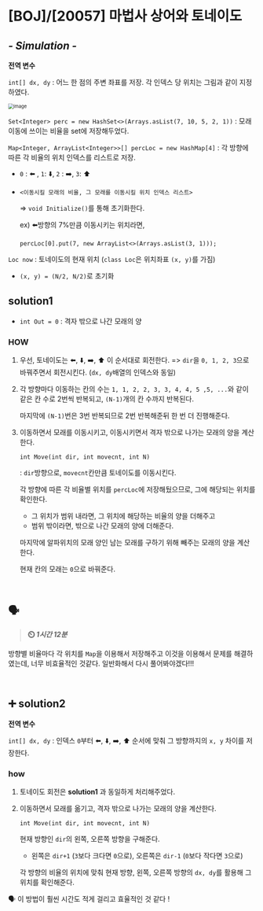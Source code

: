 # [BOJ]/[20057] 마법사 상어와 토네이도

## *- Simulation -*

**전역 변수**

`int[] dx, dy` : 어느 한 점의 주변 좌표를 저장. 각 인덱스 당 위치는 그림과 같이 지정하였다. 

<img src="https://user-images.githubusercontent.com/33208360/115341562-ce8e1c00-a1e3-11eb-9f71-fa34f030c057.png" alt="image" style="zoom:67%;" />

 `Set<Integer> perc = new HashSet<>(Arrays.asList(7, 10, 5, 2, 1))` : 모래 이동에 쓰이는 비율을 set에 저장해두었다.

`Map<Integer, ArrayList<Integer>>[] percLoc = new HashMap[4]` : 각 방향에 따른 각 비율의 위치 인덱스를 리스트로 저장.

* `0` : :arrow_left: , `1`: :arrow_down:, `2` : :arrow_right:, `3`: :arrow_up:

* `<이동시킬 모래의 비율, 그 모래를 이동시킬 위치 인덱스 리스트>`

  => `void Initialize()`를 통해 초기화한다.

  ex) :arrow_left:방향의 7%만큼 이동시키는 위치라면, 

  ​	`percLoc[0].put(7, new ArrayList<>(Arrays.asList(3, 1)));`

`Loc now` : 토네이도의 현재 위치 (`class Loc`은 위치좌표 `(x, y)`를 가짐)

* `(x, y) = (N/2, N/2)`로 초기화

## solution1

* `int Out = 0` : 격자 밖으로 나간 모래의 양

### HOW

1. 우선, 토네이도는 :arrow_left:, :arrow_down:, :arrow_right:, :arrow_up: 이 순서대로 회전한다. => `dir`을 `0, 1, 2, 3`으로 바꿔주면서 회전시킨다. (`dx, dy`배열의 인덱스와 동일)

2. 각 방향마다 이동하는 칸의 수는 `1, 1, 2, 2, 3, 3, 4, 4, 5 ,5, ...`와 같이 같은 칸 수로 2번씩 반복되고, `(N-1)`개의 칸 수까지 반복된다.

   마지막에 `(N-1)`번은 3번 반복되므로 2번 반복해준뒤 한 번 더 진행해준다.

3. 이동하면서 모래를 이동시키고, 이동시키면서 격자 밖으로 나가는 모래의 양을 계산한다.

   `int Move(int dir, int movecnt, int N)`

   : `dir`방향으로, `movecnt`칸만큼 토네이도를 이동시킨다.

   각 방향에 따른 각 비율별 위치를 `percLoc`에 저장해뒀으므로, 그에 해당되는 위치를 확인한다.

   * 그 위치가 범위 내라면, 그 위치에 해당하는 비율의 양을 더해주고
   * 범위 밖이라면, 밖으로 나간 모래의 양에 더해준다.

   마지막에 알파위치의 모래 양인 남는 모래를 구하기 위해 빼주는 모래의 양을 계산한다.

   현재 칸의 모래는 `0`으로 바꿔준다.

</br>

## :speaking_head:

> **:timer_clock: *1시간 12분***

방향별 비율마다 각 위치를 `Map`을 이용해서 저장해주고 이것을 이용해서 문제를 해결하였는데, 너무 비효율적인 것같다. 일반화해서 다시 풀어봐야겠다!!!

</br>

## :heavy_plus_sign: solution2

**전역 변수**

`int[] dx, dy` : 인덱스 `0`부터  :arrow_left:, :arrow_down:, :arrow_right:, :arrow_up: 순서에 맞춰 그 방향까지의 `x, y` 차이를 저장한다.

### how

1. 토네이도 회전은 **solution1** 과 동일하게 처리해주었다.

2. 이동하면서 모래를 옮기고, 격자 밖으로 나가는 모래의 양을 계산한다.

   `int Move(int dir, int movecnt, int N)`

   현재 방향인 `dir`의 왼쪽, 오른쪽 방향을 구해준다.

   * 왼쪽은 `dir+1` (`3`보다 크다면 `0`으로), 오른쪽은 `dir-1` (`0`보다 작다면 `3`으로)

   각 방향의 비율의 위치에 맞춰 현재 방향, 왼쪽, 오른쪽 방향의 `dx, dy`를 활용해 그 위치를 확인해준다.

:speaking_head: 이 방법이 훨씬 시간도 적게 걸리고 효율적인 것 같다 !

